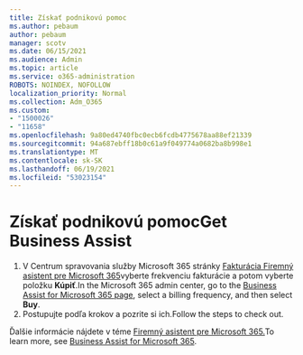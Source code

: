 ```yaml
---
title: Získať podnikovú pomoc
ms.author: pebaum
author: pebaum
manager: scotv
ms.date: 06/15/2021
ms.audience: Admin
ms.topic: article
ms.service: o365-administration
ROBOTS: NOINDEX, NOFOLLOW
localization_priority: Normal
ms.collection: Adm_O365
ms.custom:
- "1500026"
- "11658"
ms.openlocfilehash: 9a80ed4740fbc0ecb6fcdb4775678aa88ef21339
ms.sourcegitcommit: 94a687ebff18b0c61a9f049774a0682ba8b998e1
ms.translationtype: MT
ms.contentlocale: sk-SK
ms.lasthandoff: 06/19/2021
ms.locfileid: "53023154"
---
```

# <a name="get-business-assist"></a><span data-ttu-id="fa389-102">Získať podnikovú pomoc</span><span class="sxs-lookup"><span data-stu-id="fa389-102">Get Business Assist</span></span>

1. <span data-ttu-id="fa389-103">V Centrum spravovania služby Microsoft 365 stránky [Fakturácia Firemný asistent pre Microsoft 365](https://go.microsoft.com/fwlink/p/?linkid=2158423)vyberte frekvenciu fakturácie a potom vyberte položku **Kúpiť**.</span><span class="sxs-lookup"><span data-stu-id="fa389-103">In the Microsoft 365 admin center, go to the [Business Assist for Microsoft 365 page](https://go.microsoft.com/fwlink/p/?linkid=2158423), select a billing frequency, and then select **Buy**.</span></span>
2. <span data-ttu-id="fa389-104">Postupujte podľa krokov a pozrite si ich.</span><span class="sxs-lookup"><span data-stu-id="fa389-104">Follow the steps to check out.</span></span>

<span data-ttu-id="fa389-105">Ďalšie informácie nájdete v téme [Firemný asistent pre Microsoft 365.](/microsoft-365/admin/misc/business-assist)</span><span class="sxs-lookup"><span data-stu-id="fa389-105">To learn more, see [Business Assist for Microsoft 365](/microsoft-365/admin/misc/business-assist).</span></span>